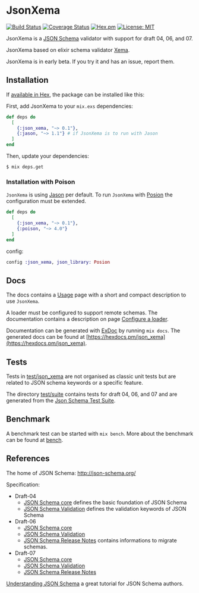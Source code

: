 # JsonXema
[![Build Status](https://travis-ci.org/hrzndhrn/json_xema.svg?branch=master)](https://travis-ci.org/hrzndhrn/json_xema)
[![Coverage Status](https://coveralls.io/repos/github/hrzndhrn/json_xema/badge.svg?branch=master)](https://coveralls.io/github/hrzndhrn/json_xema?branch=master)
[![Hex.pm](https://img.shields.io/hexpm/v/json_xema.svg)](https://hex.pm/packages/json_xema)
[![License: MIT](https://img.shields.io/badge/License-MIT-yellow.svg)](https://opensource.org/licenses/MIT)

JsonXema is a [JSON Schema](http://json-schema.org) validator with support
for draft 04, 06, and 07.

JsonXema based on elixir schema validator
[Xema](https://github.com/hrzndhrn/xema).

JsonXema is in early beta. If you try it and has an issue, report them.

## Installation

If [available in Hex](https://hex.pm), the package can be installed
like this:

First, add JsonXema to your `mix.exs` dependencies:

```elixir
def deps do
  [
    {:json_xema, "~> 0.1"},
    {:jason, "~> 1.1"} # if JsonXema is to run with Jason
  ]
end
```

Then, update your dependencies:

```shell
$ mix deps.get
```

### Installation with Poison

`JsonXema` is using [Jason](https://github.com/michalmuskala/jason)
per default. To run `JsonXema` with [Posion](https://github.com/devinus/poison)
the configuration must be extended.

```elixir
def deps do
  [
    {:json_xema, "~> 0.1"},
    {:poison, "~> 4.0"}
  ]
end
```

config:

```elixir
config :json_xema, json_library: Posion
```

## Docs

The docs contains a [Usage](https://hexdocs.pm/json_xema/usage.html) page with a
short and compact description to use `JsonXema`.

A loader must be configured to support remote schemas. The documentation
contains a description on page
[Configure a loader](https://hexdocs.pm/json_xema/loader.html).

Documentation can be generated with
[ExDoc](https://github.com/elixir-lang/ex_doc) by running `mix docs`. The
generated docs can be found at
[https://hexdocs.pm/json_xema](https://hexdocs.pm/json_xema).

## Tests

Tests in [test/json_xema](test/json_xema) are not organised as classic unit
tests but are related to JSON schema keywords or a specific feature.

The directory [test/suite](test/suite) contains tests for draft 04, 06, and 07
and are generated from the
[Json Schema Test Suite](https://github.com/json-schema-org/JSON-Schema-Test-Suite).

## Benchmark

A benchmark test can be started with `mix bench`. More about the benchmark can
be found at [bench](bench).

## References

The home of JSON Schema: http://json-schema.org/

Specification:

* Draft-04
  * [JSON Schema core](http://json-schema.org/draft-04/json-schema-core.html)
defines the basic foundation of JSON Schema
  * [JSON Schema Validation](http://json-schema.org/draft-04/json-schema-validation.html)
defines the validation keywords of JSON Schema
* Draft-06
  * [JSON Schema core](http://json-schema.org/draft-06/json-schema-core.html)
  * [JSON Schema Validation](http://json-schema.org/draft-06/json-schema-validation.html)
  * [JSON Schema Release Notes](http://json-schema.org/draft-06/json-schema-release-notes.html)
contains informations to migrate schemas.
* Draft-07
  * [JSON Schema core](http://json-schema.org/draft-07/json-schema-core.html)
  * [JSON Schema Validation](http://json-schema.org/draft-07/json-schema-validation.html)
  * [JSON Schema Release Notes](http://json-schema.org/draft-07/json-schema-release-notes.html)


[Understanding JSON Schema](https://spacetelescope.github.io/understanding-json-schema/index.html)
a great tutorial for JSON Schema authors.
